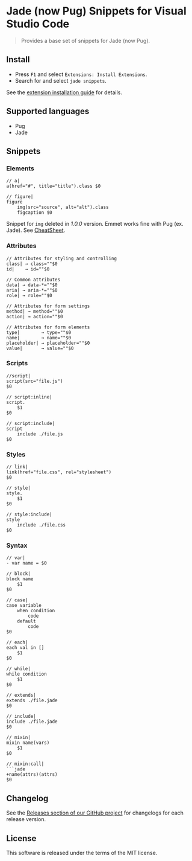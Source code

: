 # Jade (now Pug) Snippets for Visual Studio Code

> Provides a base set of snippets for Jade (now Pug).

## Install

  * Press `F1` and select `Extensions: Install Extensions`.
  * Search for and select `jade snippets`.

See the [extension installation guide](https://code.visualstudio.com/docs/editor/extension-gallery) for details.

## Supported languages

  * Pug
  * Jade

## Snippets

### Elements

```jade
// a|
a(href="#", title="title").class $0

// figure|
figure
    img(src="source", alt="alt").class
    figcaption $0
```

Snippet for `img` deleted in *1.0.0* version. Emmet works fine with Pug (ex. Jade). See [CheatSheet](http://docs.emmet.io/cheat-sheet/).

### Attributes

```jade
// Attributes for styling and controlling
class| → class=""$0
id|    → id=""$0

// Common attributes
data| → data-*=""$0
aria| → aria-*=""$0
role| → role=""$0

// Attributes for form settings
method| → method=""$0
action| → action=""$0

// Attributes for form elements
type|        → type=""$0
name|        → name=""$0
placeholder| → placeholder=""$0
value|       → value=""$0
```

### Scripts

```jade
//script|
script(src="file.js")
$0

// script:inline|
script.
    $1
$0

// script:include|
script
    include ./file.js
$0
```

### Styles

```jade
// link|
link(href="file.css", rel="stylesheet")
$0

// style|
style.
    $1
$0

// style:include|
style
    include ./file.css
$0
```

### Syntax

```jade
// var|
- var name = $0

// block|
block name
    $1
$0

// case|
case variable
    when condition
        code
    default
        code
$0

// each|
each val in []
    $1
$0

// while|
while condition
    $1
$0

// extends|
extends ./file.jade
$0

// include|
include ./file.jade
$0

// mixin|
mixin name(vars)
    $1
$0

// mixin:call|
```jade
+name(attrs)(attrs)
$0
```

## Changelog

See the [Releases section of our GitHub project](https://github.com/mrmlnc/vscode-jade-snippets/releases) for changelogs for each release version.

## License

This software is released under the terms of the MIT license.
